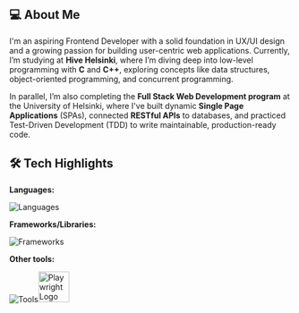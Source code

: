 ## 💻 About Me
I'm an aspiring Frontend Developer with a solid foundation in UX/UI design and a growing passion for building user-centric web applications. Currently, I’m studying at **Hive Helsinki**, where I’m diving deep into low-level programming with **C** and **C++**, exploring concepts like data structures, object-oriented programming, and concurrent programming.

In parallel, I’m also completing the **Full Stack Web Development program** at the University of Helsinki, where I've built dynamic **Single Page Applications** (SPAs), connected **RESTful APIs** to databases, and practiced Test-Driven Development (TDD) to write maintainable, production-ready code.

## 🛠️ Tech Highlights
**Languages:**

![Languages](https://skillicons.dev/icons?i=html,css,javascript,typescript,c,cpp)

**Frameworks/Libraries:**

![Frameworks](https://skillicons.dev/icons?i=react,nodejs,express)

**Other tools:**

![Tools](https://skillicons.dev/icons?i=postman,jest)<img src="https://playwright.dev/img/playwright-logo.svg" width="55" alt="Playwright Logo">



